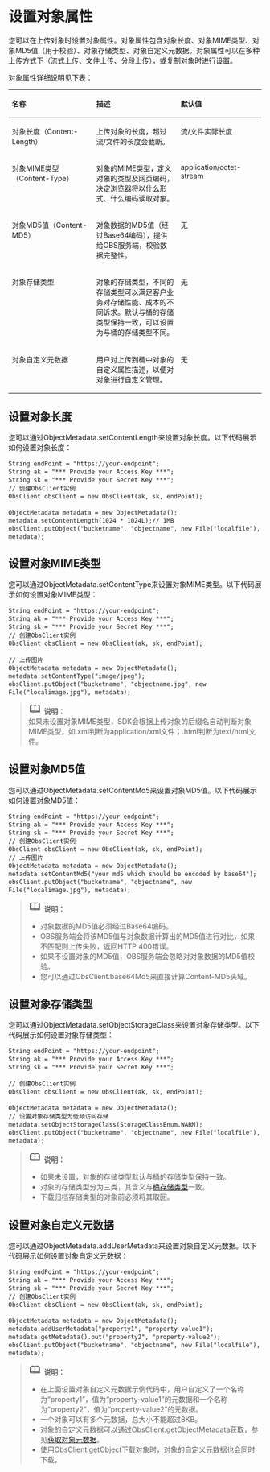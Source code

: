 # 设置对象属性<a name="ZH-CN_TOPIC_0142815529"></a>

您可以在上传对象时设置对象属性。对象属性包含对象长度、对象MIME类型、对象MD5值（用于校验）、对象存储类型、对象自定义元数据。对象属性可以在多种上传方式下（流式上传、文件上传、分段上传），或[复制对象](复制对象.md)时进行设置。

对象属性详细说明见下表：

<a name="table122342056112518"></a>
<table><thead align="left"><tr id="row1235125682514"><th class="cellrowborder" valign="top" width="33.33333333333333%" id="mcps1.1.4.1.1"><p id="p9235456112513"><a name="p9235456112513"></a><a name="p9235456112513"></a><strong id="b14778650276"><a name="b14778650276"></a><a name="b14778650276"></a>名称</strong></p>
</th>
<th class="cellrowborder" valign="top" width="33.33333333333333%" id="mcps1.1.4.1.2"><p id="p17235256142517"><a name="p17235256142517"></a><a name="p17235256142517"></a><strong id="b6816155142719"><a name="b6816155142719"></a><a name="b6816155142719"></a>描述</strong></p>
</th>
<th class="cellrowborder" valign="top" width="33.33333333333333%" id="mcps1.1.4.1.3"><p id="p192351556142519"><a name="p192351556142519"></a><a name="p192351556142519"></a><strong id="b1881818515271"><a name="b1881818515271"></a><a name="b1881818515271"></a>默认值</strong></p>
</th>
</tr>
</thead>
<tbody><tr id="row023510562257"><td class="cellrowborder" valign="top" width="33.33333333333333%" headers="mcps1.1.4.1.1 "><p id="p723510566258"><a name="p723510566258"></a><a name="p723510566258"></a>对象长度（Content-Length）</p>
</td>
<td class="cellrowborder" valign="top" width="33.33333333333333%" headers="mcps1.1.4.1.2 "><p id="p4235155616253"><a name="p4235155616253"></a><a name="p4235155616253"></a>上传对象的长度，超过流/文件的长度会截断。</p>
</td>
<td class="cellrowborder" valign="top" width="33.33333333333333%" headers="mcps1.1.4.1.3 "><p id="p92355568255"><a name="p92355568255"></a><a name="p92355568255"></a>流/文件实际长度</p>
</td>
</tr>
<tr id="row152357563254"><td class="cellrowborder" valign="top" width="33.33333333333333%" headers="mcps1.1.4.1.1 "><p id="p18235135616254"><a name="p18235135616254"></a><a name="p18235135616254"></a>对象MIME类型（Content-Type）</p>
</td>
<td class="cellrowborder" valign="top" width="33.33333333333333%" headers="mcps1.1.4.1.2 "><p id="p423517566259"><a name="p423517566259"></a><a name="p423517566259"></a>对象的MIME类型，定义对象的类型及网页编码，决定浏览器将以什么形式、什么编码读取对象。</p>
</td>
<td class="cellrowborder" valign="top" width="33.33333333333333%" headers="mcps1.1.4.1.3 "><p id="p523512565252"><a name="p523512565252"></a><a name="p523512565252"></a>application/octet-stream</p>
</td>
</tr>
<tr id="row93921337185514"><td class="cellrowborder" valign="top" width="33.33333333333333%" headers="mcps1.1.4.1.1 "><p id="p539218370559"><a name="p539218370559"></a><a name="p539218370559"></a>对象MD5值（Content-MD5）</p>
</td>
<td class="cellrowborder" valign="top" width="33.33333333333333%" headers="mcps1.1.4.1.2 "><p id="p239313716551"><a name="p239313716551"></a><a name="p239313716551"></a>对象数据的MD5值（经过Base64编码），提供给OBS服务端，校验数据完整性。</p>
</td>
<td class="cellrowborder" valign="top" width="33.33333333333333%" headers="mcps1.1.4.1.3 "><p id="p5393183735513"><a name="p5393183735513"></a><a name="p5393183735513"></a>无</p>
</td>
</tr>
<tr id="row1155762833014"><td class="cellrowborder" valign="top" width="33.33333333333333%" headers="mcps1.1.4.1.1 "><p id="p9558102863010"><a name="p9558102863010"></a><a name="p9558102863010"></a>对象存储类型</p>
</td>
<td class="cellrowborder" valign="top" width="33.33333333333333%" headers="mcps1.1.4.1.2 "><p id="p135586283300"><a name="p135586283300"></a><a name="p135586283300"></a>对象的存储类型，不同的存储类型可以满足客户业务对存储性能、成本的不同诉求。默认与桶的存储类型保持一致，可以设置为与桶的存储类型不同。</p>
</td>
<td class="cellrowborder" valign="top" width="33.33333333333333%" headers="mcps1.1.4.1.3 "><p id="p1855816286308"><a name="p1855816286308"></a><a name="p1855816286308"></a>无</p>
</td>
</tr>
<tr id="row534095015112"><td class="cellrowborder" valign="top" width="33.33333333333333%" headers="mcps1.1.4.1.1 "><p id="p934110504118"><a name="p934110504118"></a><a name="p934110504118"></a>对象自定义元数据</p>
</td>
<td class="cellrowborder" valign="top" width="33.33333333333333%" headers="mcps1.1.4.1.2 "><p id="p434114501814"><a name="p434114501814"></a><a name="p434114501814"></a>用户对上传到桶中对象的自定义属性描述，以便对对象进行自定义管理。</p>
</td>
<td class="cellrowborder" valign="top" width="33.33333333333333%" headers="mcps1.1.4.1.3 "><p id="p143429501311"><a name="p143429501311"></a><a name="p143429501311"></a>无</p>
</td>
</tr>
</tbody>
</table>

## 设置对象长度<a name="section14742175113231"></a>

您可以通过ObjectMetadata.setContentLength来设置对象长度。以下代码展示如何设置对象长度：

```
String endPoint = "https://your-endpoint";
String ak = "*** Provide your Access Key ***";
String sk = "*** Provide your Secret Key ***";
// 创建ObsClient实例
ObsClient obsClient = new ObsClient(ak, sk, endPoint);

ObjectMetadata metadata = new ObjectMetadata();
metadata.setContentLength(1024 * 1024L);// 1MB
obsClient.putObject("bucketname", "objectname", new File("localfile"), metadata);
```

## 设置对象MIME类型<a name="section088705919236"></a>

您可以通过ObjectMetadata.setContentType来设置对象MIME类型。以下代码展示如何设置对象MIME类型：

```
String endPoint = "https://your-endpoint";
String ak = "*** Provide your Access Key ***";
String sk = "*** Provide your Secret Key ***";
// 创建ObsClient实例
ObsClient obsClient = new ObsClient(ak, sk, endPoint);

// 上传图片
ObjectMetadata metadata = new ObjectMetadata();
metadata.setContentType("image/jpeg");
obsClient.putObject("bucketname", "objectname.jpg", new File("localimage.jpg"), metadata);
```

>![](public_sys-resources/icon-note.gif) **说明：**   
>如果未设置对象MIME类型，SDK会根据上传对象的后缀名自动判断对象MIME类型，如.xml判断为application/xml文件；.html判断为text/html文件。  

## 设置对象MD5值<a name="section8808454195611"></a>

您可以通过ObjectMetadata.setContentMd5来设置对象MD5值。以下代码展示如何设置对象MD5值：

```
String endPoint = "https://your-endpoint";
String ak = "*** Provide your Access Key ***";
String sk = "*** Provide your Secret Key ***";
// 创建ObsClient实例
ObsClient obsClient = new ObsClient(ak, sk, endPoint);
// 上传图片
ObjectMetadata metadata = new ObjectMetadata();
metadata.setContentMd5("your md5 which should be encoded by base64");
obsClient.putObject("bucketname", "objectname", new File("localimage.jpg"), metadata);
```

>![](public_sys-resources/icon-note.gif) **说明：**   
>-   对象数据的MD5值必须经过Base64编码。  
>-   OBS服务端会将该MD5值与对象数据计算出的MD5值进行对比，如果不匹配则上传失败，返回HTTP 400错误。  
>-   如果不设置对象的MD5值，OBS服务端会忽略对对象数据的MD5值校验。  
>-   您可以通过ObsClient.base64Md5来直接计算Content-MD5头域。  

## 设置对象存储类型<a name="section29801635123510"></a>

您可以通过ObjectMetadata.setObjectStorageClass来设置对象存储类型。以下代码展示如何设置对象存储类型：

```
String endPoint = "https://your-endpoint";
String ak = "*** Provide your Access Key ***";
String sk = "*** Provide your Secret Key ***";

// 创建ObsClient实例
ObsClient obsClient = new ObsClient(ak, sk, endPoint);

ObjectMetadata metadata = new ObjectMetadata();
// 设置对象存储类型为低频访问存储
metadata.setObjectStorageClass(StorageClassEnum.WARM);
obsClient.putObject("bucketname", "objectname", new File("localfile"), metadata);
```

>![](public_sys-resources/icon-note.gif) **说明：**   
>-   如果未设置，对象的存储类型默认与桶的存储类型保持一致。  
>-   对象的存储类型分为三类，其含义与[桶存储类型](桶存储类型.md)一致。  
>-   下载归档存储类型的对象前必须将其取回。  

## 设置对象自定义元数据<a name="section1216611516241"></a>

您可以通过ObjectMetadata.addUserMetadata来设置对象自定义元数据。以下代码展示如何设置对象自定义元数据：

```
String endPoint = "https://your-endpoint";
String ak = "*** Provide your Access Key ***";
String sk = "*** Provide your Secret Key ***";
// 创建ObsClient实例
ObsClient obsClient = new ObsClient(ak, sk, endPoint);

ObjectMetadata metadata = new ObjectMetadata();
metadata.addUserMetadata("property1", "property-value1");
metadata.getMetadata().put("property2", "property-value2");
obsClient.putObject("bucketname", "objectname", new File("localfile"), metadata);
```

>![](public_sys-resources/icon-note.gif) **说明：**   
>-   在上面设置对象自定义元数据示例代码中，用户自定义了一个名称为“property1”，值为“property-value1”的元数据和一个名称为“property2”，值为“property-value2”的元数据。  
>-   一个对象可以有多个元数据，总大小不能超过8KB。  
>-   对象的自定义元数据可以通过ObsClient.getObjectMetadata获取，参见[获取对象元数据](获取对象属性.md)。  
>-   使用ObsClient.getObject下载对象时，对象的自定义元数据也会同时下载。  

